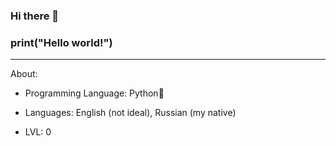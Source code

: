 ### Hi there 👋
### print("Hello world!")

------
About:

* Programming Language: Python🐍

* Languages: English (not ideal), Russian (my native)

* LVL: 0

<!--
**ZaNYAshlin/ZaNYAshlin** is a ✨ _special_ ✨ repository because its `README.md` (this file) appears on your GitHub profile.

Here are some ideas to get you started:

- 🔭 I’m currently working on ...
- 🌱 I’m currently learning ...
- 👯 I’m looking to collaborate on ...
- 🤔 I’m looking for help with ...
- 💬 Ask me about ...
- 📫 How to reach me: ...
- 😄 Pronouns: ...
- ⚡ Fun fact: ...
-->
